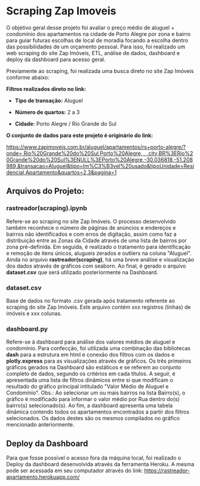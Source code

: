 # **Scraping Zap Imoveis**


O objetivo geral desse projeto foi avaliar o preço médio de aluguel + condomínio dos apartamentos na cidade de Porto Alegre por zona e bairro para guiar futuras escolhas de local de moradia focando a escolha dentro das possibilidades de um orçamento pessoal. Para isso, foi realizado um web scraping do site Zap Imóveis, ETL, análise de dados, dashboard e deploy da dashboard para acesso geral.

Previamente ao scraping, foi realizada uma busca direto no site Zap Imóveis conforme abaixo:

**Filtros realizados direto no link:**

  - **Tipo de transação:** Aluguel
  
  - **Número de quartos:** 2 a 3
  
  - **Cidade:** Porto Alegre / Rio Grande do Sul
  
  **O conjunto de dados para este projeto é originário do link:**

https://www.zapimoveis.com.br/aluguel/apartamentos/rs+porto-alegre/?onde=,Rio%20Grande%20do%20Sul,Porto%20Alegre,,,,,city,BR%3ERio%20Grande%20do%20Sul%3ENULL%3EPorto%20Alegre,-30.036818,-51.208989,&transacao=Aluguel&tipo=Im%C3%B3vel%20usado&tipoUnidade=Residencial,Apartamento&quartos=2,3&pagina=1

## **Arquivos do Projeto:**

### **rastreador(scraping).ipynb** 

Refere-se ao scraping no site Zap Imóveis. 
O processo desenvolvido também reconhece o número de páginas de anúncios e endereços e bairros não identificados e com erros de digitação, assim como faz a distribuição entre as Zonas da Cidade através de uma lista de bairros por zona pré-definida. Em seguida, é realizado o tratamento para identificação e remoção de itens únicos, alugueis zerados e outliers na coluna "Aluguel". Ainda no arquivo **rastreador(scraping)**, há uma breve análise e visualização dos dados através de gráficos com seaborn. Ao final, é gerado o arquivo **dataset.csv** que será utilizado posteriormente na Dashboard. 

### **dataset.csv**

Base de dados no formato .csv gerada após tratamento referente ao scraping do site Zap Imóveis.
Este arquivo contém xxx registros (linhas) de imóveis e xxx colunas.

### **dashboard.py** 

Refere-se à dashboard para análise dos valores médios de aluguel e condomínio.
Para confecção, foi utilizada uma combinação das bibliotecas **dash** para a estrutura em html e conexão dos filtros com os dados e **plotly.express** para as visualizações através de gráficos.
Os três primeiros gráficos gerados na Dashboard são estáticos e se referem ao conjunto completo de dados, segundo os critérios em cada títulos. A seguir, é apresentada uma lista de filtros dinâmicos entre si que modificam o resultado do gráfico principal intitulado "Valor Médio de Aluguel e Condomínio". 
Obs.: Ao selecionar um ou mais bairros na lista Bairro(s), o gráfico é modificado para informar o valor médio por Rua dentro do(s) bairro(s) selecionado(s).
Ao fim, a dashboard apresenta uma tabela dinâmica contendo todos os apartamentos encontrados a partir dos filtros selecionados. Os dados destes são os mesmos compilados no gráfico mencionado anteriormente.

## **Deploy da Dashboard**

Para que fosse possível o acesso fora da máquina local, foi realizado o Deploy da dashboard desenvolvida através da ferramenta Heroku.
A mesma pode ser acessada em seu computador através do link: https://rastreador-apartamento.herokuapp.com/
